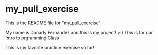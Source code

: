 # my_pull_exercise

This is the README file for "my_pull_exercise"

My name is Donarly Fernandez and this is my project! >:)
This is for our Intro to prgramming Class

This is my favorite practice exercise so far!
